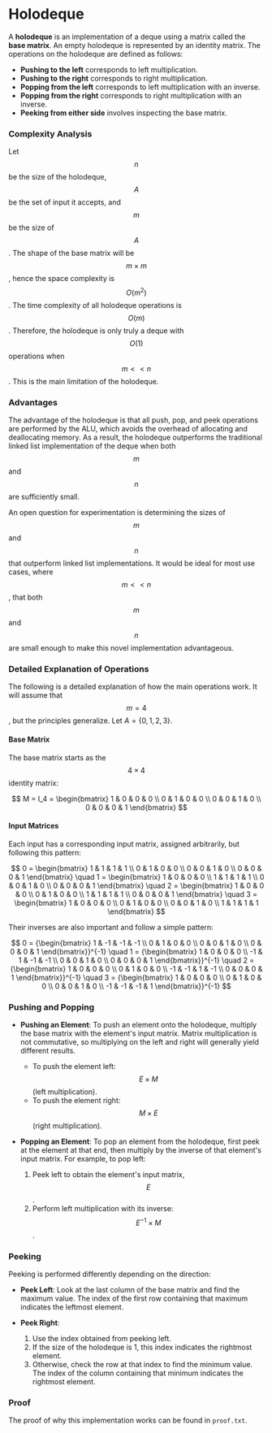 # Holodeque

A **holodeque** is an implementation of a deque using a matrix called the **base matrix**. An empty holodeque is represented by an identity matrix. The operations on the holodeque are defined as follows:

- **Pushing to the left** corresponds to left multiplication.
- **Pushing to the right** corresponds to right multiplication.
- **Popping from the left** corresponds to left multiplication with an inverse.
- **Popping from the right** corresponds to right multiplication with an inverse.
- **Peeking from either side** involves inspecting the base matrix.

### Complexity Analysis

Let $$n$$ be the size of the holodeque, $$A$$ be the set of input it accepts, and $$m$$ be the size of $$A$$. The shape of the base matrix will be $$m\times m$$, hence the space complexity is $$O(m^2)$$. The time complexity of all holodeque operations is $$O(m)$$. Therefore, the holodeque is only truly a deque with $$O(1)$$ operations when $$m << n$$. This is the main limitation of the holodeque.

### Advantages

The advantage of the holodeque is that all push, pop, and peek operations are performed by the ALU, which avoids the overhead of allocating and deallocating memory. As a result, the holodeque outperforms the traditional linked list implementation of the deque when both $$m$$ and $$n$$ are sufficiently small. 

An open question for experimentation is determining the sizes of $$m$$ and $$n$$ that outperform linked list implementations. It would be ideal for most use cases, where $$m << n$$, that both $$m$$ and $$n$$ are small enough to make this novel implementation advantageous.

### Detailed Explanation of Operations

The following is a detailed explanation of how the main operations work. It will assume that $$m=4$$, but the principles generalize. Let $`A = \{0, 1, 2, 3\}`$.

#### Base Matrix

The base matrix starts as the $$4\times 4$$ identity matrix:

$$
M = I_4 = \begin{bmatrix}
1 & 0 & 0 & 0 \\
0 & 1 & 0 & 0 \\
0 & 0 & 1 & 0 \\
0 & 0 & 0 & 1
\end{bmatrix}
$$

#### Input Matrices

Each input has a corresponding input matrix, assigned arbitrarily, but following this pattern:

$$
0 = \begin{bmatrix}
1 & 1 & 1 & 1 \\
0 & 1 & 0 & 0 \\
0 & 0 & 1 & 0 \\
0 & 0 & 0 & 1
\end{bmatrix} \quad
1 = \begin{bmatrix}
1 & 0 & 0 & 0 \\
1 & 1 & 1 & 1 \\
0 & 0 & 1 & 0 \\
0 & 0 & 0 & 1
\end{bmatrix} \quad
2 = \begin{bmatrix}
1 & 0 & 0 & 0 \\
0 & 1 & 0 & 0 \\
1 & 1 & 1 & 1 \\
0 & 0 & 0 & 1
\end{bmatrix} \quad
3 = \begin{bmatrix}
1 & 0 & 0 & 0 \\
0 & 1 & 0 & 0 \\
0 & 0 & 1 & 0 \\
1 & 1 & 1 & 1
\end{bmatrix}
$$

Their inverses are also important and follow a simple pattern:

$$
0 = {\begin{bmatrix}
1 & -1 & -1 & -1 \\
0 & 1 & 0 & 0 \\
0 & 0 & 1 & 0 \\
0 & 0 & 0 & 1
\end{bmatrix}}^{-1} \quad
1 = {\begin{bmatrix}
1 & 0 & 0 & 0 \\
-1 & 1 & -1 & -1 \\
0 & 0 & 1 & 0 \\
0 & 0 & 0 & 1
\end{bmatrix}}^{-1} \quad
2 = {\begin{bmatrix}
1 & 0 & 0 & 0 \\
0 & 1 & 0 & 0 \\
-1 & -1 & 1 & -1 \\
0 & 0 & 0 & 1
\end{bmatrix}}^{-1} \quad
3 = {\begin{bmatrix}
1 & 0 & 0 & 0 \\
0 & 1 & 0 & 0 \\
0 & 0 & 1 & 0 \\
-1 & -1 & -1 & 1
\end{bmatrix}}^{-1}
$$


### Pushing and Popping

- **Pushing an Element**: To push an element onto the holodeque, multiply the base matrix with the element's input matrix. Matrix multiplication is not commutative, so multiplying on the left and right will generally yield different results. 

  - To push the element left: $$E\times M$$ (left multiplication).
  - To push the element right: $$M\times E$$ (right multiplication).

- **Popping an Element**: To pop an element from the holodeque, first peek at the element at that end, then multiply by the inverse of that element's input matrix. For example, to pop left:
  1. Peek left to obtain the element's input matrix, $$E$$.
  2. Perform left multiplication with its inverse: $$E^{-1}\times M$$.

### Peeking

Peeking is performed differently depending on the direction:

- **Peek Left**: Look at the last column of the base matrix and find the maximum value. The index of the first row containing that maximum indicates the leftmost element.

- **Peek Right**: 
  1. Use the index obtained from peeking left.
  2. If the size of the holodeque is 1, this index indicates the rightmost element.
  3. Otherwise, check the row at that index to find the minimum value. The index of the column containing that minimum indicates the rightmost element.

### Proof

The proof of why this implementation works can be found in `proof.txt`.

